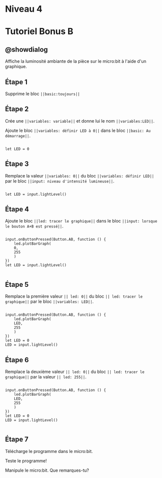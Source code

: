 # Niveau 4

# Tutoriel Bonus B

## @showdialog

Affiche la luminosité ambiante de la pièce sur le micro:bit à l'aide d'un graphique.

## Étape 1

Supprime le bloc ``||basic:toujours||``

## Étape 2

Crée une ``||variables: variable||`` et donne lui le nom ``||variables:LED||``.

Ajoute le bloc ``||variables: définir LED à 0||`` dans le bloc ``||basic: Au démarrage||``.

```blocks

let LED = 0

```

## Étape 3

Remplace la valeur ``||variables: 0||`` du bloc ``||variables: définir LED||`` par le bloc ``||input: niveau d'intensité lumineuse||``. 

```blocks

let LED = input.lightLevel()

```

## Étape 4

Ajoute le bloc ``||led: tracer le graphique||`` dans le bloc ``||input: lorsque le bouton A+B est pressé||``.

```blocks

input.onButtonPressed(Button.AB, function () {
    led.plotBarGraph(
    0,
    255
    )
})
let LED = input.lightLevel()


```

## Étape 5

Remplace la première valeur ``|| led: 0||`` du bloc ``|| led: tracer le graphique||`` par le bloc ``||variables: LED||``.

```blocks

input.onButtonPressed(Button.AB, function () {
    led.plotBarGraph(
    LED,
    255
    )
})
let LED = 0
LED = input.lightLevel()

```

## Étape 6

Remplace la deuxième valeur ``|| led: 0||`` du bloc ``|| led: tracer le graphique||`` par la valeur ``|| led: 255||``.

```blocks

input.onButtonPressed(Button.AB, function () {
    led.plotBarGraph(
    LED,
    255
    )
})
let LED = 0
LED = input.lightLevel()


```

## Étape 7

Télécharge le programme dans le micro:bit.

Teste le programme!

Manipule le micro:bit. Que remarques-tu?